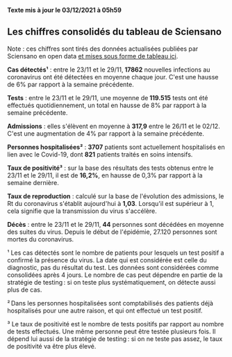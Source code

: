 <strong>Texte mis à jour le 03/12/2021 à 05h59</strong><h2>Les chiffres consolidés du tableau de Sciensano</h2><p>Note : ces chiffres sont tirés des données actualisées publiées par Sciensano en open data <a href='https://datastudio.google.com/embed/u/0/reporting/c14a5cfc-cab7-4812-848c-0369173148ab/page/ZwmOB_blank'>et mises sous forme de tableau ici</a>.<p><strong>Cas détectés¹</strong> : entre le 23/11 et le 29/11,<strong> 17862</strong> nouvelles infections au coronavirus ont été détectées en moyenne chaque jour. C'est une hausse de 6% par rapport à la semaine précédente.<p><strong>Tests</strong> : entre le 23/11 et le 29/11, une moyenne de<strong> 119.515</strong> tests ont été effectués quotidiennement, un total en hausse de 8% par rapport à la semaine précédente.<p><strong>Admissions</strong> : elles s'élèvent en moyenne à <strong> 317,9</strong> entre le 26/11 et le 02/12. C'est une augmentation de 4% par rapport à la semaine précédente.<p><strong>Personnes hospitalisées²</strong> : <strong>3707</strong> patients sont actuellement hospitalisés en lien avec le Covid-19, dont <strong>821</strong> patients traités en soins intensifs.<p><strong>Taux de positivité³</strong> : sur la base des résultats des tests obtenus entre le 23/11 et le 29/11, il est de <strong>16,2%</strong>, en hausse de 0,3% par rapport à la semaine dernière.<p><strong>Taux de reproduction</strong> : calculé sur la base de l'évolution des admissions, le Rt du coronavirus s'établit aujourd'hui à <strong>1,03</strong>. Lorsqu'il est supérieur à 1, cela signifie que la transmission du virus s'accélère.<p><strong>Décès</strong> : entre le 23/11 et le 29/11,<strong> 44</strong> personnes sont décédées en moyenne des suites du virus. Depuis le début de l'épidémie, 27.120 personnes sont mortes du coronavirus.<p>¹ Les cas détectés sont le nombre de patients pour lesquels un test positif a confirmé la présence du virus. La date qui est considérée est celle du diagnostic, pas du résultat du test. Les données sont considérées comme consolidées après 4 jours. Le nombre de cas peut dépendre en partie de la stratégie de testing : si on teste plus systématiquement, on détecte aussi plus de cas.<p>² Dans les personnes hospitalisées sont comptabilisés des patients déjà hospitalisés pour une autre raison, et qui ont effectué un test positif.<p>³ Le taux de positivité est le nombre de tests positifs par rapport au nombre de tests effectués. Une même personne peut être testée plusieurs fois. Il dépend lui aussi de la stratégie de testing : si on ne teste pas assez, le taux de positivité va être plus élevé.